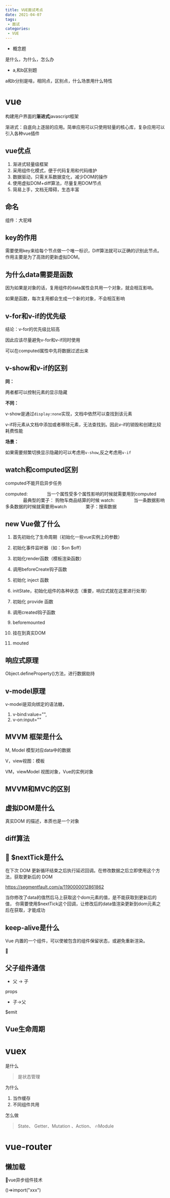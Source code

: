 ```yaml
---
title: VUE面试考点
date: 2021-04-07
tags:
 - 面试
categories: 
 - VUE
---
```


- 概念题

是什么，为什么，怎么办

- a,和b区别题

a和b分别是啥，相同点，区别点，什么场景用什么特性

# vue

构建用户界面的**渐进式**javascript框架

渐进式：自底向上逐层的应用。简单应用可以只使用轻量的核心库，复杂应用可以引入各种vue插件

## vue优点

1. 渐进式轻量级框架
2. 采用组件化模式，便于代码复用和代码维护
3. 数据驱动，只需关系数据变化，减少DOM的操作
4. 使用虚拟DOM+diff算法，尽量复用DOM节点
5. 简易上手，文档无障碍，生态丰富

## 命名

组件：大驼峰

## key的作用

需要使用key来给每个节点做一个唯一标识，Diff算法就可以正确的识别此节点。
作用主要是为了高效的更新虚拟DOM。



## 为什么data需要是函数

因为如果是对象的话，复用组件的data属性会共用一个对象，就会相互影响。

如果是函数，每次复用都会生成一个新的对象，不会相互影响



## v-for和v-if的优先级

结论：v-for的优先级比较高

因此应该尽量避免v-for和v-if同时使用

可以在computed属性中先将数据过滤出来

## v-show和v-if的区别

**同：**

两者都可以控制元素的显示隐藏

**不同：**

v-show是通过`display:none`实现，文档中依然可以查找到该元素

v-if将元素从文档中添加或者移除元素，无法查找到。因此v-if的销毁和创建比较耗费性能

**场景：**

如果需要频繁切换显示隐藏的可以考虑用`v-show`,反之考虑用`v-if`

## watch和computed区别

computed不能开启异步任务

computed:
　　　　当一个属性受多个属性影响的时候就需要用到computed
　　　　最典型的栗子： 购物车商品结算的时候
watch:
　　　　当一条数据影响多条数据的时候就需要用watch
　　　　栗子：搜索数据

## new Vue做了什么

1. 首先初始化了生命周期（初始化一些vue实例上的参数）

2. 初始化事件监听器（如：$on $off）

3. 初始化render函数（模板渲染函数）

4. 调用beforeCreate钩子函数

5. 初始化 inject 函数

6. initState，初始化组件的各种状态（重要，响应式就在这里进行处理）

7. 初始化 provide 函数

8. 调用created钩子函数

9. beforemounted

10. 挂在到真实DOM

11. mouted

## 响应式原理

 Object.defineProperty()方法，进行数据劫持

## v-model原理

v-model是双向绑定的语法糖，

1. v-bind:value="",
2. v-on:input=""

## MVVM 框架是什么

M, Model 模型对应data中的数据

V，view视图：模板

VM，viewModel 视图对象，Vue的实例对象

## MVVM和MVC的区别



## 虚拟DOM是什么

真实DOM 的描述，本质也是一个对象

## diff算法



## :baby_chick: $nextTick是什么

在下次 DOM 更新循环结束之后执行延迟回调。在修改数据之后立即使用这个方法，获取更新后的 DOM

https://segmentfault.com/a/1190000012861862

当你修改了data的值然后马上获取这个dom元素的值，是不能获取到更新后的值，
你需要使用$nextTick这个回调，让修改后的data值渲染更新到dom元素之后在获取，才能成功

## keep-alive是什么

Vue 内置的一个组件，可以使被包含的组件保留状态，或避免重新渲染。

:flags:

## 父子组件通信

- 父 -> 子

props

- 子->父

$emit

## Vue生命周期



# vuex

是什么

> 是状态管理

为什么

1. 当作缓存
2. 不同组件共用

怎么做

> State、 Getter、Mutation 、Action、 :fire:Module



# vue-router

## 懒加载

:flags:vue异步组件技术 

()=>import("xxx")